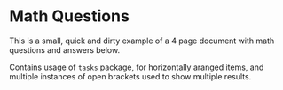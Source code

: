 # Math Questions

This is a small, quick and dirty example of a 4 page document with math questions and answers below.

Contains usage of `tasks` package, for horizontally aranged items, and multiple instances of open brackets used to show multiple results.
